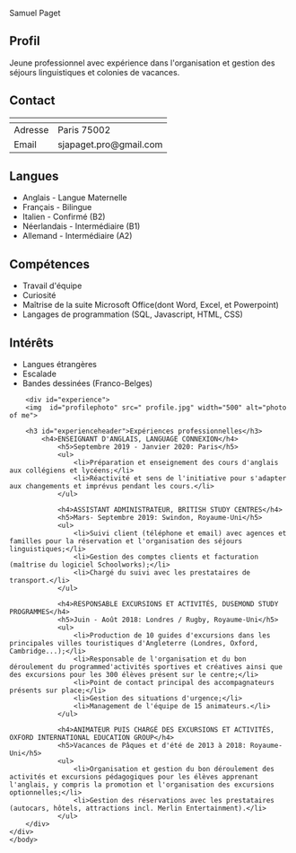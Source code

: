 <!DOCTYPE HTML>
<html>
	<head>
		<title>My CV</title>
		<meta charset="utf-8">
	</head>
	<body>
	<div id="wrapper">
				<div id="sidepanel">
			<p id="header">Samuel Paget</p>
			<h2 class="profile" id="profilehead">Profil</h2>
				<p class="profil" id="profiltxt">Jeune professionnel avec expérience dans l'organisation et gestion des séjours linguistiques et colonies de vacances.
				</p>
			<h2 class="contactdetails" id="contacthead">Contact</h2>
				<table class="contantdetails" id="contacttable">
					<thead>
						<tr>
							<th></th>
							<th></th>
						</tr>
					</thead>
					<tbody>
						<tr>
							<td>Adresse</td>
							<td>Paris 75002</td>
						</tr>
						<tr>
							<td>Email</td>
							<td>sjapaget.pro@gmail.com</td>
						</tr>
				</table>
			<h2 class="languages" id="languagesheader">Langues</h2>
				<ul class="languages" id="languageslist">
					<li>Anglais - Langue Maternelle</li>
					<li>Français - Bilingue</li>
					<li>Italien - Confirmé (B2)</li>
					<li>Néerlandais - Intermédiaire (B1)</li>
					<li>Allemand - Intermédiaire (A2)</li>
				</ul>
			<h2 class="competences" id="competencesheader">Compétences</h2>
				<ul class="competences" id="competenceslist">
					<li>Travail d'équipe</li>
					<li>Curiosité</li>
					<li>Maîtrise de la suite Microsoft Office(dont Word, Excel, et Powerpoint)</li>
					<li>Langages de programmation (SQL, Javascript, HTML, CSS)</li>
				</ul>
			<h2 class="interests" id="interestsheader">Intérêts</h2>
				<ul class="interests" id="interestslist">
					<li>Langues étrangères</li>
					<li>Escalade</li>
					<li>Bandes dessinées (Franco-Belges)</li>
		</div>
		
		<div id="experience">
		<img  id="profilephoto" src=" profile.jpg" width="500" alt="photo of me">
		
		<h3 id="experienceheader">Expériences professionnelles</h3>
			<h4>ENSEIGNANT D'ANGLAIS, LANGUAGE CONNEXION</h4>
				<h5>Septembre 2019 - Janvier 2020: Paris</h5>
				<ul>
					<li>Préparation et enseignement des cours d'anglais aux collégiens et lycéens;</li>
					<li>Réactivité et sens de l'initiative pour s'adapter aux changements et imprévus pendant les cours.</li>
				</ul>
				
				<h4>ASSISTANT ADMINISTRATEUR, BRITISH STUDY CENTRES</h4>
				<h5>Mars- Septembre 2019: Swindon, Royaume-Uni</h5>
				<ul>
					<li>Suivi client (téléphone et email) avec agences et familles pour la réservation et l'organisation des séjours linguistiques;</li>
					<li>Gestion des comptes clients et facturation (maîtrise du logiciel Schoolworks);</li>
					<li>Chargé du suivi avec les prestataires de transport.</li>
				</ul>
				
				<h4>RESPONSABLE EXCURSIONS ET ACTIVITÉS, DUSEMOND STUDY PROGRAMMES</h4>
				<h5>Juin - Août 2018: Londres / Rugby, Royaume-Uni</h5>
				<ul>
					<li>Production de 10 guides d'excursions dans les principales villes touristiques d'Angleterre (Londres, Oxford, Cambridge...);</li>
					<li>Responsable de l'organisation et du bon déroulement du programmed'activités sportives et créatives ainsi que des excursions pour les 300 élèves présent sur le centre;</li>
					<li>Point de contact principal des accompagnateurs présents sur place;</li>
					<li>Gestion des situations d'urgence;</li>
					<li>Management de l'équipe de 15 animateurs.</li>
				</ul>
				
				<h4>ANIMATEUR PUIS CHARGÉ DES EXCURSIONS ET ACTIVITÉS, OXFORD INTERNATIONAL EDUCATION GROUP</h4>
				<h5>Vacances de Pâques et d'été de 2013 à 2018: Royaume-Uni</h5>
				<ul>
					<li>Organisation et gestion du bon déroulement des activités et excursions pédagogiques pour les élèves apprenant l'anglais, y compris la promotion et l'organisation des excursions optionnelles;</li>
					<li>Gestion des réservations avec les prestataires (autocars, hôtels, attractions incl. Merlin Entertainment).</li>
				</ul>				
		</div>
	</div>
	</body>
</html>
